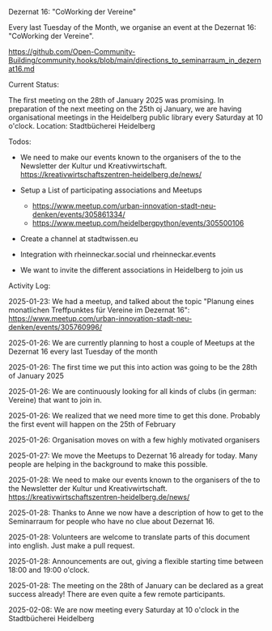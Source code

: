 Dezernat 16: "CoWorking der Vereine"

Every last Tuesday of the Month, we organise an event at the Dezernat 16: "CoWorking der Vereine".

https://github.com/Open-Community-Building/community.hooks/blob/main/directions_to_seminarraum_in_dezernat16.md

Current Status: 

The first meeting on the 28th of January 2025 was promising. In preparation of the next meeting on the 25th oj January, we are having organisational meetings in the Heidelberg public library every Saturday at 10 o'clock. Location: Stadtbücherei Heidelberg

Todos:

- We need to make our events known to the organisers of the to the Newsletter der Kultur und Kreativwirtschaft. https://kreativwirtschaftszentren-heidelberg.de/news/ 

- Setup a List of participating associations and Meetups

  - https://www.meetup.com/urban-innovation-stadt-neu-denken/events/305861334/
  - https://www.meetup.com/heidelbergpython/events/305500106
 
- Create a channel at stadtwissen.eu

- Integration with rheinneckar.social und rheinneckar.events

- We want to invite the different associations in Heidelberg to join us

Activity Log:

2025-01-23: We had a meetup, and talked about the topic "Planung eines monatlichen Treffpunktes für Vereine im Dezernat 16": https://www.meetup.com/urban-innovation-stadt-neu-denken/events/305760996/

2025-01-26: We are currently planning to host a couple of Meetups at the Dezernat 16 every last Tuesday of the month

2025-01-26: The first time we put this into action was going to be the 28th of January 2025

2025-01-26: We are continuously looking for all kinds of clubs (in german: Vereine) that want to join in.

2025-01-26: We realized that we need more time to get this done. Probably the first event will happen on the 25th of February

2025-01-26: Organisation moves on with a few highly motivated organisers

2025-01-27: We move the Meetups to Dezernat 16 already for today. Many people are helping in the background to make this possible.

2025-01-28: We need to make our events known to the organisers of the to the Newsletter der Kultur und Kreativwirtschaft. https://kreativwirtschaftszentren-heidelberg.de/news/ 

2025-01-28: Thanks to Anne we now have a description of how to get to the Seminarraum for people who have no clue about Dezernat 16.

2025-01-28: Volunteers are welcome to translate parts of this document into english. Just make a pull request.

2025-01-28: Announcements are out, giving a flexible starting time between 18:00 and 19:00 o'clock.

2025-01-28: The meeting on the 28th of January can be declared as a great success already! There are even quite a few remote participants.

2025-02-08: We are now meeting every Saturday at 10 o'clock in the Stadtbücherei Heidelberg
